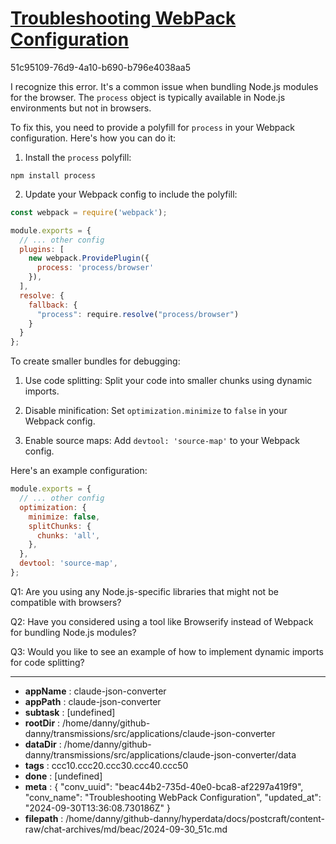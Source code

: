# [Troubleshooting WebPack Configuration](https://claude.ai/chat/beac44b2-735d-40e0-bca8-af2297a419f9)

51c95109-76d9-4a10-b690-b796e4038aa5

 I recognize this error. It's a common issue when bundling Node.js modules for the browser. The `process` object is typically available in Node.js environments but not in browsers.

To fix this, you need to provide a polyfill for `process` in your Webpack configuration. Here's how you can do it:

1. Install the `process` polyfill:

```
npm install process
```

2. Update your Webpack config to include the polyfill:

```javascript
const webpack = require('webpack');

module.exports = {
  // ... other config
  plugins: [
    new webpack.ProvidePlugin({
      process: 'process/browser'
    }),
  ],
  resolve: {
    fallback: {
      "process": require.resolve("process/browser")
    }
  }
};
```

To create smaller bundles for debugging:

1. Use code splitting: 
   Split your code into smaller chunks using dynamic imports.

2. Disable minification:
   Set `optimization.minimize` to `false` in your Webpack config.

3. Enable source maps:
   Add `devtool: 'source-map'` to your Webpack config.

Here's an example configuration:

```javascript
module.exports = {
  // ... other config
  optimization: {
    minimize: false,
    splitChunks: {
      chunks: 'all',
    },
  },
  devtool: 'source-map',
};
```

Q1: Are you using any Node.js-specific libraries that might not be compatible with browsers?

Q2: Have you considered using a tool like Browserify instead of Webpack for bundling Node.js modules?

Q3: Would you like to see an example of how to implement dynamic imports for code splitting?

---

* **appName** : claude-json-converter
* **appPath** : claude-json-converter
* **subtask** : [undefined]
* **rootDir** : /home/danny/github-danny/transmissions/src/applications/claude-json-converter
* **dataDir** : /home/danny/github-danny/transmissions/src/applications/claude-json-converter/data
* **tags** : ccc10.ccc20.ccc30.ccc40.ccc50
* **done** : [undefined]
* **meta** : {
  "conv_uuid": "beac44b2-735d-40e0-bca8-af2297a419f9",
  "conv_name": "Troubleshooting WebPack Configuration",
  "updated_at": "2024-09-30T13:36:08.730186Z"
}
* **filepath** : /home/danny/github-danny/hyperdata/docs/postcraft/content-raw/chat-archives/md/beac/2024-09-30_51c.md